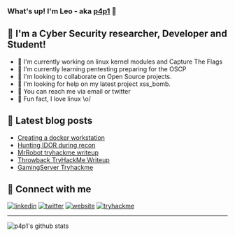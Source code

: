 ### What's up! I'm Leo - aka [p4p1][website] :penguin:

## :name_badge: I'm a Cyber Security researcher, Developer and Student!
- :peach: I'm currently working on linux kernel modules and Capture The Flags
- :lemon: I'm currently learning pentesting preparing for the OSCP
- :tangerine: I'm looking to collaborate on Open Source projects.
- :tomato: I'm looking for help on my latest project xss_bomb.
- :watermelon: You can reach me via email or twitter
- :meat_on_bone: Fun fact, I love linux \o/

## :notebook: Latest blog posts
<!-- BLOG-POST-LIST:START -->
- [Creating a docker workstation](https://leosmith.xyz/blog/docker-workstation.html)
- [Hunting IDOR during recon](https://leosmith.xyz/blog/hunting-idor-recon.html)
- [MrRobot tryhackme writeup](https://leosmith.xyz/blog/mrrobot-tryhackme-writeup.html)
- [Throwback TryHackMe Writeup](https://leosmith.xyz/blog/throwback-tryhackme-writeup.html)
- [GamingServer Tryhackme](https://leosmith.xyz/blog/gamingserver-tryhackme.html)
<!-- BLOG-POST-LIST:END -->

## :satellite: Connect with me
[![linkedin](https://raw.githubusercontent.com/p4p1/p4p1/master/assets/linkedin.png)][linkedin]
[![twitter](https://raw.githubusercontent.com/p4p1/p4p1/master/assets/twitter.png)][twitter]
[![website](https://raw.githubusercontent.com/p4p1/p4p1/master/assets/globe.png)][website]
[![tryhackme](https://raw.githubusercontent.com/p4p1/p4p1/master/assets/tryhackme.png)][tryhackme]

---

![p4p1's github stats](https://github-readme-stats.vercel.app/api?username=p4p1&show_icons=true&theme=dracula)

<!--
**p4p1/p4p1** is a ✨ _special_ ✨ repository because its `README.md` (this file) appears on your GitHub profile.

Here are some ideas to get you started:

- 🔭 I’m currently working on ...
- 🌱 I’m currently learning ...
- 👯 I’m looking to collaborate on ...
- 🤔 I’m looking for help with ...
- 💬 Ask me about ...
- 📫 How to reach me: ...
- 😄 Pronouns: ...
- ⚡ Fun fact: ...

## Description
At the age of 13, I created my first ever computer virus on a Windows XP and
since then have been obsessed with to Security Research and Software Development.
I am currently working on getting my OSCP and Pentest+ to be an expert in the
field on Information Security and pen-testing. On this github I have a lot of
repositories ranging from my personnal work to my portfolio projects and
School Projects.
-->

[website]: https://leosmith.xyz
[linkedin]: https://www.linkedin.com/in/leo-smith/
[tryhackme]: https://tryhackme.com/p/p4p1
[twitter]: https://twitter.com/p4p1_ls
